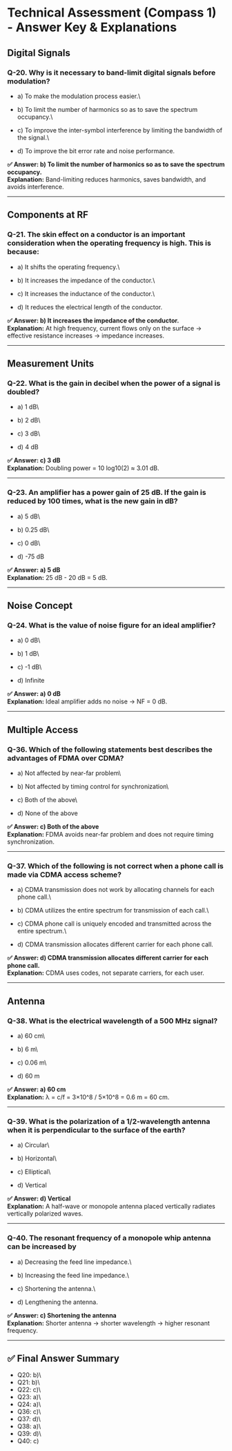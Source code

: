 # Technical Assessment (Compass 1) - Answer Key & Explanations

## Digital Signals

### Q-20. Why is it necessary to band-limit digital signals before modulation?

-   a)  To make the modulation process easier.\

-   b)  To limit the number of harmonics so as to save the spectrum
        occupancy.\

-   c)  To improve the inter-symbol interference by limiting the
        bandwidth of the signal.\

-   d)  To improve the bit error rate and noise performance.

**✅ Answer: b) To limit the number of harmonics so as to save the
spectrum occupancy.**\
**Explanation:** Band-limiting reduces harmonics, saves bandwidth, and
avoids interference.

------------------------------------------------------------------------

## Components at RF

### Q-21. The skin effect on a conductor is an important consideration when the operating frequency is high. This is because:

-   a)  It shifts the operating frequency.\

-   b)  It increases the impedance of the conductor.\

-   c)  It increases the inductance of the conductor.\

-   d)  It reduces the electrical length of the conductor.

**✅ Answer: b) It increases the impedance of the conductor.**\
**Explanation:** At high frequency, current flows only on the surface →
effective resistance increases → impedance increases.

------------------------------------------------------------------------

## Measurement Units

### Q-22. What is the gain in decibel when the power of a signal is doubled?

-   a)  1 dB\

-   b)  2 dB\

-   c)  3 dB\

-   d)  4 dB

**✅ Answer: c) 3 dB**\
**Explanation:** Doubling power = 10 log10(2) ≈ 3.01 dB.

------------------------------------------------------------------------

### Q-23. An amplifier has a power gain of 25 dB. If the gain is reduced by 100 times, what is the new gain in dB?

-   a)  5 dB\

-   b)  0.25 dB\

-   c)  0 dB\

-   d)  -75 dB

**✅ Answer: a) 5 dB**\
**Explanation:** 25 dB - 20 dB = 5 dB.

------------------------------------------------------------------------

## Noise Concept

### Q-24. What is the value of noise figure for an ideal amplifier?

-   a)  0 dB\

-   b)  1 dB\

-   c)  -1 dB\

-   d)  Infinite

**✅ Answer: a) 0 dB**\
**Explanation:** Ideal amplifier adds no noise → NF = 0 dB.

------------------------------------------------------------------------

## Multiple Access

### Q-36. Which of the following statements best describes the advantages of FDMA over CDMA?

-   a)  Not affected by near-far problem\

-   b)  Not affected by timing control for synchronization\

-   c)  Both of the above\

-   d)  None of the above

**✅ Answer: c) Both of the above**\
**Explanation:** FDMA avoids near-far problem and does not require
timing synchronization.

------------------------------------------------------------------------

### Q-37. Which of the following is not correct when a phone call is made via CDMA access scheme?

-   a)  CDMA transmission does not work by allocating channels for each
        phone call.\

-   b)  CDMA utilizes the entire spectrum for transmission of each
        call.\

-   c)  CDMA phone call is uniquely encoded and transmitted across the
        entire spectrum.\

-   d)  CDMA transmission allocates different carrier for each phone
        call.

**✅ Answer: d) CDMA transmission allocates different carrier for each
phone call.**\
**Explanation:** CDMA uses codes, not separate carriers, for each user.

------------------------------------------------------------------------

## Antenna

### Q-38. What is the electrical wavelength of a 500 MHz signal?

-   a)  60 cm\

-   b)  6 m\

-   c)  0.06 m\

-   d)  60 m

**✅ Answer: a) 60 cm**\
**Explanation:** λ = c/f = 3×10\^8 / 5×10\^8 = 0.6 m = 60 cm.

------------------------------------------------------------------------

### Q-39. What is the polarization of a 1/2-wavelength antenna when it is perpendicular to the surface of the earth?

-   a)  Circular\

-   b)  Horizontal\

-   c)  Elliptical\

-   d)  Vertical

**✅ Answer: d) Vertical**\
**Explanation:** A half-wave or monopole antenna placed vertically
radiates vertically polarized waves.

------------------------------------------------------------------------

### Q-40. The resonant frequency of a monopole whip antenna can be increased by

-   a)  Decreasing the feed line impedance.\

-   b)  Increasing the feed line impedance.\

-   c)  Shortening the antenna.\

-   d)  Lengthening the antenna.

**✅ Answer: c) Shortening the antenna**\
**Explanation:** Shorter antenna → shorter wavelength → higher resonant
frequency.

------------------------------------------------------------------------

## ✅ Final Answer Summary

-   Q20: b)\
-   Q21: b)\
-   Q22: c)\
-   Q23: a)\
-   Q24: a)\
-   Q36: c)\
-   Q37: d)\
-   Q38: a)\
-   Q39: d)\
-   Q40: c)
